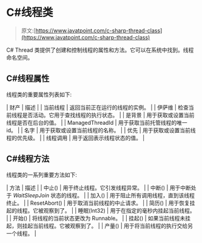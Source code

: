 # C#线程类

> 原文:[https://www.javatpoint.com/c-sharp-thread-class](https://www.javatpoint.com/c-sharp-thread-class)

C# Thread 类提供了创建和控制线程的属性和方法。它可以在系统中找到。线程命名空间。

## C#线程属性

线程类的重要属性列表如下:

| 财产 | 描述 |
| 当前线程 | 返回当前正在运行的线程的实例。 |
| 伊萨维 | 检查当前线程是否活动。它用于查找线程的执行状态。 |
| 是背景 | 用于获取或设置当前线程是否在后台的值。 |
| ManagedThreadId | 用于获取当前托管线程的唯一 id。 |
| 名字 | 用于获取或设置当前线程的名称。 |
| 优先 | 用于获取或设置当前线程的优先级。 |
| 线程调用 | 用于返回表示线程状态的值。 |

## C#线程方法

线程类的一系列重要方法如下:

| 方法 | 描述 |
| 中止() | 用于终止线程。它引发线程异常。 |
| 中断() | 用于中断处于 *WaitSleepJoin* 状态的线程。 |
| 加入() | 用于阻止所有调用线程，直到该线程终止。 |
| ResetAbort() | 用于取消当前线程的中止请求。 |
| 简历() | 用于恢复挂起的线程。它被观察到了。 |
| 睡眠(Int32) | 用于在指定的毫秒内挂起当前线程。 |
| 开始() | 将线程的当前状态更改为 Runnable。 |
| 挂起() | 如果当前线程未挂起，则挂起当前线程。它被观察到了。 |
| 产量() | 用于将当前线程的执行交给另一个线程。 |